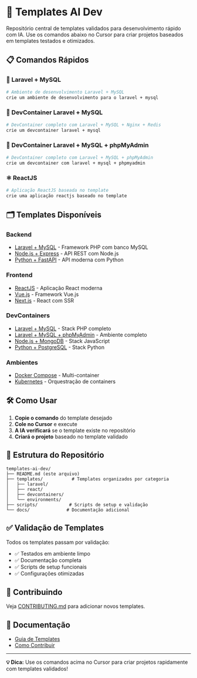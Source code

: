 # 🚀 Templates AI Dev

Repositório central de templates validados para desenvolvimento rápido com IA. Use os comandos abaixo no Cursor para criar projetos baseados em templates testados e otimizados.

## 📋 Comandos Rápidos

### 🐘 Laravel + MySQL
```bash
# Ambiente de desenvolvimento Laravel + MySQL
crie um ambiente de desenvolvimento para o laravel + mysql
```

### 🐳 DevContainer Laravel + MySQL
```bash
# DevContainer completo com Laravel + MySQL + Nginx + Redis
crie um devcontainer laravel + mysql
```

### 🐳 DevContainer Laravel + MySQL + phpMyAdmin
```bash
# DevContainer completo com Laravel + MySQL + phpMyAdmin
crie um devcontainer com laravel + mysql + phpmyadmin
```

### ⚛️ ReactJS
```bash
# Aplicação ReactJS baseada no template
crie uma aplicação reactjs baseado no template
```

## 🗂️ Templates Disponíveis

### Backend
- [Laravel + MySQL](./templates/laravel/) - Framework PHP com banco MySQL
- [Node.js + Express](./templates/nodejs/) - API REST com Node.js
- [Python + FastAPI](./templates/python/) - API moderna com Python

### Frontend
- [ReactJS](./templates/react/) - Aplicação React moderna
- [Vue.js](./templates/vue/) - Framework Vue.js
- [Next.js](./templates/nextjs/) - React com SSR

### DevContainers
- [Laravel + MySQL](./templates/devcontainers/laravel-mysql/) - Stack PHP completo
- [Laravel + MySQL + phpMyAdmin](./templates/devcontainers/laravel-mysql-phpmyadmin/) - Ambiente completo
- [Node.js + MongoDB](./templates/devcontainers/nodejs-mongodb/) - Stack JavaScript
- [Python + PostgreSQL](./templates/devcontainers/python-postgresql/) - Stack Python

### Ambientes
- [Docker Compose](./templates/environments/docker-compose/) - Multi-container
- [Kubernetes](./templates/environments/kubernetes/) - Orquestração de containers

## 🛠️ Como Usar

1. **Copie o comando** do template desejado
2. **Cole no Cursor** e execute
3. **A IA verificará** se o template existe no repositório
4. **Criará o projeto** baseado no template validado

## 📁 Estrutura do Repositório

```
templates-ai-dev/
├── README.md (este arquivo)
├── templates/           # Templates organizados por categoria
│   ├── laravel/
│   ├── react/
│   ├── devcontainers/
│   └── environments/
├── scripts/            # Scripts de setup e validação
└── docs/              # Documentação adicional
```

## ✅ Validação de Templates

Todos os templates passam por validação:
- ✅ Testados em ambiente limpo
- ✅ Documentação completa
- ✅ Scripts de setup funcionais
- ✅ Configurações otimizadas

## 🤝 Contribuindo

Veja [CONTRIBUTING.md](./docs/CONTRIBUTING.md) para adicionar novos templates.

## 📖 Documentação

- [Guia de Templates](./docs/TEMPLATE_GUIDE.md)
- [Como Contribuir](./docs/CONTRIBUTING.md)

---

**💡 Dica:** Use os comandos acima no Cursor para criar projetos rapidamente com templates validados!

